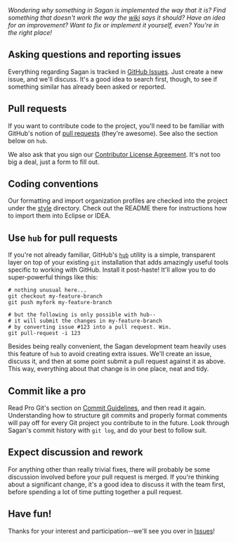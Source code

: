 
_Wondering why something in Sagan is implemented the way that it is? Find something that doesn't work the way the [wiki](https://github.com/spring-io/sagan/wiki) says it should? Have an idea for an improvement? Want to fix or implement it yourself, even? You're in the right place!_


## Asking questions and reporting issues

Everything regarding Sagan is tracked in [GitHub Issues](https://github.com/spring-io/sagan/issues). Just create a new issue, and we'll discuss. It's a good idea to search first, though, to see if something similar has already been asked or reported.


## Pull requests

If you want to contribute code to the project, you'll need to be familiar with GitHub's notion of [pull requests](https://help.github.com/articles/using-pull-requests) (they're awesome). See also the section below on `hub`.

We also ask that you sign our [Contributor License Agreement](https://cla.pivotal.io/sign/spring). It's not too big a deal, just a form to fill out.


## Coding conventions

Our formatting and import organization profiles are checked into the project under the [style](https://github.com/spring-io/sagan/tree/master/style) directory. Check out the README there for instructions how to import them into Eclipse or IDEA.


## Use `hub` for pull requests

If you're not already familiar, GitHub's [`hub`](https://hub.github.com) utility is a simple, transparent layer on top of your existing `git` installation that adds amazingly useful tools specific to working with GitHub. Install it post-haste! It'll allow you to do super-powerful things like this:

    # nothing unusual here...
    git checkout my-feature-branch
    git push myfork my-feature-branch

    # but the following is only possible with hub--
    # it will submit the changes in my-feature-branch
    # by converting issue #123 into a pull request. Win.
    git pull-request -i 123

Besides being really convenient, the Sagan development team heavily uses this feature of `hub` to avoid creating extra issues. We'll create an issue, discuss it, and then at some point submit a pull request against it as above. This way, everything about that change is in one place, neat and tidy.


## Commit like a pro

Read Pro Git's section on [Commit Guidelines](https://www.git-scm.com/book/en/Distributed-Git-Contributing-to-a-Project#Commit-Guidelines), and then read it again. Understanding how to structure git commits and properly format comments will pay off for every Git project you contribute to in the future. Look through Sagan's commit history with `git log`, and do your best to follow suit.


## Expect discussion and rework

For anything other than really trivial fixes, there will probably be some discussion involved before your pull request is merged. If you're thinking about a significant change, it's a good idea to discuss it with the team first, before spending a lot of time putting together a pull request.


## Have fun!

Thanks for your interest and participation--we'll see you over in [Issues](https://github.com/spring-io/sagan/issues)!

